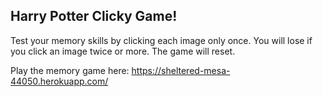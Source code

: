 

## Harry Potter Clicky Game!

Test your memory skills by clicking each image only once.
You will lose if you click an image twice or more. 
The game will reset.

Play the memory game here:
https://sheltered-mesa-44050.herokuapp.com/
